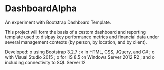 # DashboardAlpha

An experiment with Bootstrap Dashboard Template.

This project will form the basis of a custom dashboard and reporting template used to dislpay key performance metrics and financial data under several management contexts (by person, by location, and by client).

Developed:
o  using Bootstrap 3.2.7 ;
o  in HTML, CSS, JQuery, and C# ; 
o  with Visual Studio 2015 ;
o  for IIS 8.5 on Windows Server 2012 R2 ; and
o  including connectivity to SQL Server 12
